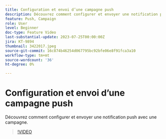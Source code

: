 ```yaml
---
title: Configuration et envoi d’une campagne push
description: Découvrez comment configurer et envoyer une notification push avec une campagne.
feature: Push, Campaign
role: User
level: Beginner
doc-type: Feature Video
last-substantial-update: 2023-07-25T00:00:00Z
jira: KT-9894
thumbnail: 3422017.jpeg
source-git-commit: 16c874b46254d067795bc92bfe06e8f91fca3a10
workflow-type: tm+mt
source-wordcount: '36'
ht-degree: 0%

---
```



# Configuration et envoi d’une campagne push

Découvrez comment configurer et envoyer une notification push avec une campagne.

>[!VIDEO](https://video.tv.adobe.com/v/3422017/?learn=on)
